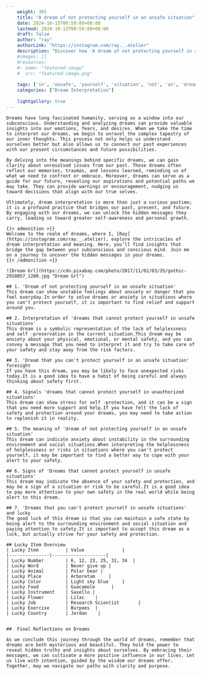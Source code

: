 ```yaml
---
    weight: 365
    title: "A dream of not protecting yourself in an unsafe situation"  # Assuming 'title' column exists
    date: 2024-10-13T00:59:00+08:00
    lastmod: 2024-10-13T00:59:00+08:00
    draft: false
    author: "ray"
    authorLink: "https://instagram.com/ray._.atelier"
    description: "Discover how 'A dream of not protecting yourself in an unsafe situation' can interpret your future and uncover its significant meanings in your life."
    #images: []
    #resources:
    #- name: "featured-image"
    #  src: "featured-image.png"
    
    tags: ['in', 'unsafe', 'yourself', 'situation', 'not', 'an', 'dream', 'protecting', 'of', 'A']
    categories: ["Dream Interpretation"]
    
    lightgallery: true
---
```

    
    Dreams have long fascinated humanity, serving as a window into our subconscious. Understanding and analyzing dreams can provide valuable insights into our emotions, fears, and desires. When we take the time to interpret our dreams, we begin to unravel the complex tapestry of our inner thoughts. This process not only helps us understand ourselves better but also allows us to connect our past experiences with our present circumstances and future possibilities.
    
    By delving into the meanings behind specific dreams, we can gain clarity about unresolved issues from our past. These dreams often reflect our memories, traumas, and lessons learned, reminding us of what we need to confront or embrace. Moreover, dreams can serve as a guide for our future, revealing our aspirations and potential paths we may take. They can provide warnings or encouragement, nudging us toward decisions that align with our true selves.
    
    Ultimately, dream interpretation is more than just a curious pastime; it is a profound practice that bridges our past, present, and future. By engaging with our dreams, we can unlock the hidden messages they carry, leading us toward greater self-awareness and personal growth.
    
    {{< admonition >}}
    Welcome to the realm of dreams, where I, [Ray](https://instagram.com/ray._.atelier), explore the intricacies of dream interpretation and meaning. Here, you’ll find insights that bridge the gap between your subconscious and conscious mind. Join me on a journey to uncover the hidden messages in your dreams.
    {{< /admonition >}}
    
    ![Dream Grl](https://cdn.pixabay.com/photo/2017/11/02/03/35/gothic-2910057_1280.jpg "Dream Grl")
    
    ## 1. 'Dream of not protecting yourself in an unsafe situation'
    This dream can show unstable feelings about anxiety or danger that you feel everyday.In order to solve dreams or anxiety in situations where you can't protect yourself, it is important to find relief and support around you.
    
    ## 2. Interpretation of 'dreams that cannot protect yourself in unsafe situations'
    This dream is a symbolic representation of the lack of helplessness and self -preservation in the current situation.This dream may be anxiety about your physical, emotional, or mental safety, and you can convey a message that you need to interpret it and try to take care of your safety and stay away from the risk factors.
    
    ## 3. 'Dream that you can't protect yourself in an unsafe situation' foresight
    If you have this dream, you may be likely to face unexpected risks today.It is a good idea to have a habit of being careful and always thinking about safety first.
    
    ## 4. Signals 'dreams that cannot protect yourself in unauthorized situations'
    This dream can show stress for self -protection, and it can be a sign that you need more support and help.If you have felt the lack of safety and protection around your dreams, you may need to take action to replenish it in reality.
    
    ## 5. The meaning of 'dream of not protecting yourself in an unsafe situation'
    This dream can indicate anxiety about instability in the surrounding environment and social situations.When interpreting the helplessness of helplessness or risks in situations where you can't protect yourself, it may be important to find a better way to cope with your alert to your safety.
    
    ## 6. Signs of 'Dreams that cannot protect yourself in unsafe situations'
    This dream may indicate the absence of your safety and protection, and may be a sign of a situation or risk to be careful.It is a good idea to pay more attention to your own safety in the real world while being alert to this dream.
    
    ## 7. 'Dreams that you can't protect yourself in unsafe situations' and lucky
    The good luck of this dream is that you can maintain a safe state by being alert to the surrounding environment and social situation and paying attention to safety.It is important to accept this dream as a luck, but actually strive for your safety and protection.
    
    ## Lucky Item Overview
    | Lucky Item          | Value              |
    |---------------|--------------------|
    | Lucky Number        | 6, 12, 23, 25, 31, 34  |
    | Lucky Word          | Never give up |
    | Lucky Animal        | Polar bear |
    | Lucky Place         | Arboretum     |
    | Lucky Color         | Light sky blue     |
    | Lucky Food          | Guacamole      |
    | Lucky Instrument    | Saxello |
    | Lucky Flower        | Lilac    |
    | Lucky Job           | Research Scientist       |
    | Lucky Exercise      | Burpees  |
    | Lucky Country       | Jordan    |
    
    
    ##  Final Reflections on Dreams
    
    As we conclude this journey through the world of dreams, remember that dreams are both mysterious and beautiful. They hold the power to reveal hidden truths and insights about ourselves. By embracing their messages, we can cultivate a more positive influence in our lives. Let us live with intention, guided by the wisdom our dreams offer. Together, may we navigate our paths with clarity and purpose.
    